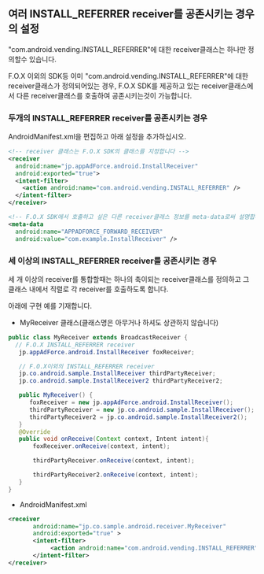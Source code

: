 ## 여러 INSTALL_REFERRER receiver를 공존시키는 경우의 설정

"com.android.vending.INSTALL_REFERRER"에 대한 receiver클래스는 하나만 정의할수 있습니다.

F.O.X 이외의 SDK등 이미 "com.android.vending.INSTALL_REFERRER"에 대한 receiver클래스가 정의되어있는 경우, F.O.X SDK를 제공하고 있는 receiver클래스에서 다른 receiver클래스를 호출하여 공존시키는것이 가능합니다.

### 두개의 INSTALL_REFERRER receiver를 공존시키는 경우

AndroidManifest.xml을 편집하고 아래 설정을 추가하십시오.

```xml
<!-- receiver 클래스는 F.O.X SDK의 클래스를 지정합니다 -->
<receiver
  android:name="jp.appAdForce.android.InstallReceiver"
  android:exported="true">
  <intent-filter>
    <action android:name="com.android.vending.INSTALL_REFERRER" />
  </intent-filter>
</receiver>

<!-- F.O.X SDK에서 호출하고 싶은 다른 receiver클래스 정보를 meta-data로써 설명합니다 -->
<meta-data
  android:name="APPADFORCE_FORWARD_RECEIVER"
  android:value="com.example.InstallReceiver" />
```

### 세 이상의 INSTALL_REFERRER receiver를 공존시키는 경우

세 개 이상의 receiver를 통합할때는 하나의 축이되는 receiver클래스를 정의하고 그 클래스 내에서 직렬로 각 receiver를 호출하도록 합니다.

아래에 구현 예를 기재합니다.

* MyReceiver 클래스(클래스명은 아무거나 하셔도 상관하지 않습니다)

```java
public class MyReceiver extends BroadcastReceiver {
  // F.O.X INSTALL_REFERRER receiver
   jp.appAdForce.android.InstallReceiver foxReceiver;

   // F.O.X이외의 INSTALL_REFERRER receiver
   jp.co.android.sample.InstallReceiver thirdPartyReceiver;
   jp.co.android.sample.InstallReceiver2 thirdPartyReceiver2;

   public MyReceiver() {
      foxReceiver = new jp.appAdForce.android.InstallReceiver();
      thirdPartyReceiver = new jp.co.android.sample.InstallReceiver();
      thirdPartyReceiver2 = jp.co.android.sample.InstallReceiver2();
   }
   @Override
   public void onReceive(Context context, Intent intent){
       foxReceiver.onReceive(context, intent);

       thirdPartyReceiver.onReceive(context, intent);

       thirdPartyReceiver2.onReceive(context, intent);
   }
}
```

* AndroidManifest.xml

```xml
<receiver
       android:name="jp.co.sample.android.receiver.MyReceiver"
       android:exported="true" >
       <intent-filter>
            <action android:name="com.android.vending.INSTALL_REFERRER" />
       </intent-filter>
</receiver>
```